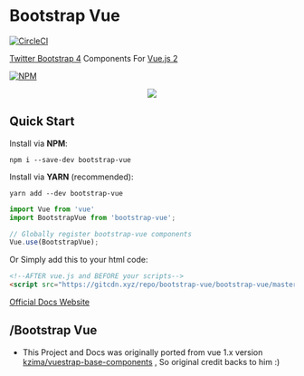 # Bootstrap Vue
[![CircleCI](https://circleci.com/gh/bootstrap-vue/bootstrap-vue.svg?style=svg)](https://circleci.com/gh/bootstrap-vue/bootstrap-vue)

[Twitter Bootstrap 4](https://v4-alpha.getbootstrap.com/) Components For [Vue.js 2](https://vuejs.org/)

[![NPM](https://nodei.co/npm/bootstrap-vue.png?downloads=true&downloadRank=true&stars=true)](https://npmjs.com/bootstrap-vue/)

<p align="center"><img src="https://github.com/pi0/bootstrap-vue/raw/master/banner.png"></p>


## Quick Start

Install via **NPM**:   

```npm i --save-dev bootstrap-vue```

Install via **YARN** (recommended):   

```yarn add --dev bootstrap-vue```


```js
import Vue from 'vue'
import BootstrapVue from 'bootstrap-vue';

// Globally register bootstrap-vue components
Vue.use(BootstrapVue);
````

Or Simply add this to your html code:

```html
<!--AFTER vue.js and BEFORE your scripts-->
<script src="https://gitcdn.xyz/repo/bootstrap-vue/bootstrap-vue/master/dist/bootstrapVue.js"></script>
```

[Official Docs Website](https://bootstrap-vue.github.io/)

## /Bootstrap Vue
+ This Project and Docs was originally ported from vue 1.x version
 [kzima/vuestrap-base-components](https://github.com/kzima/vuestrap-base-components)
 , So original credit backs to him :)
